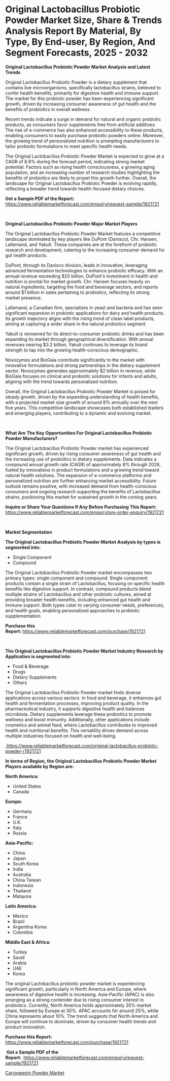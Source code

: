 <p><h1>Original Lactobacillus Probiotic Powder Market Size, Share & Trends Analysis Report By Material, By Type, By End-user, By Region, And Segment Forecasts, 2025 - 2032</h1></p><p><strong>Original Lactobacillus Probiotic Powder Market Analysis and Latest Trends</strong></p>
<p><p>Original Lactobacillus Probiotic Powder is a dietary supplement that contains live microorganisms, specifically lactobacillus strains, believed to confer health benefits, primarily for digestive health and immune support. The market for this probiotic powder has been experiencing significant growth, driven by increasing consumer awareness of gut health and the benefits of probiotics in overall wellness.</p><p>Recent trends indicate a surge in demand for natural and organic probiotic products, as consumers favor supplements free from artificial additives. The rise of e-commerce has also enhanced accessibility to these products, enabling consumers to easily purchase probiotic powders online. Moreover, the growing trend of personalized nutrition is prompting manufacturers to tailor probiotic formulations to meet specific health needs.</p><p>The Original Lactobacillus Probiotic Powder Market is expected to grow at a CAGR of 8.9% during the forecast period, indicating strong market potential. Factors such as rising health consciousness, a growing aging population, and an increasing number of research studies highlighting the benefits of probiotics are likely to propel this growth further. Overall, the landscape for Original Lactobacillus Probiotic Powder is evolving rapidly, reflecting a broader trend towards health-focused dietary choices.</p></p>
<p><strong>Get a Sample PDF of the Report:&nbsp;</strong> <a href="https://www.reliablemarketforecast.com/enquiry/request-sample/1921721?utm_campaign=2200&utm_medium=2&utm_source=Github&utm_content=ia&utm_term=04022025&utm_id=original-lactobacillus-probiotic-powder">https://www.reliablemarketforecast.com/enquiry/request-sample/1921721</a></p>
<p>&nbsp;</p>
<p><strong>Original Lactobacillus Probiotic Powder Major Market Players</strong></p>
<p><p>The Original Lactobacillus Probiotic Powder Market features a competitive landscape dominated by key players like DuPont (Danisco), Chr. Hansen, Lallemand, and Yakult. These companies are at the forefront of probiotic research and development, catering to the increasing consumer demand for gut health products.</p><p>DuPont, through its Danisco division, leads in innovation, leveraging advanced fermentation technologies to enhance probiotic efficacy. With an annual revenue exceeding $20 billion, DuPont's investment in health and nutrition is pivotal for market growth. Chr. Hansen focuses heavily on natural ingredients, targeting the food and beverage sectors, and reports around $1 billion in sales pertaining to probiotics, reflecting its strong market presence.</p><p>Lallemand, a Canadian firm, specializes in yeast and bacteria and has seen significant expansion in probiotic applications for dairy and health products. Its growth trajectory aligns with the rising trend of clean label products, aiming at capturing a wider share in the natural probiotics segment.</p><p>Yakult is renowned for its direct-to-consumer probiotic drinks and has been expanding its market through geographical diversification. With annual revenues nearing $3.2 billion, Yakult continues to leverage its brand strength to tap into the growing health-conscious demographic.</p><p>Novozymes and BioGaia contribute significantly to the market with innovative formulations and strong partnerships in the dietary supplement sector. Novozymes generates approximately $2 billion in revenue, while BioGaia focuses on clinical and probiotic solutions for infants and adults, aligning with the trend towards personalized nutrition.</p><p>Overall, the Original Lactobacillus Probiotic Powder Market is poised for steady growth, driven by the expanding understanding of health benefits, with a projected market size growth of around 8% annually over the next five years. This competitive landscape showcases both established leaders and emerging players, contributing to a dynamic and evolving market.</p></p>
<p>&nbsp;</p>
<p><strong>What Are The Key Opportunities For Original Lactobacillus Probiotic Powder Manufacturers?</strong></p>
<p><p>The Original Lactobacillus Probiotic Powder market has experienced significant growth, driven by rising consumer awareness of gut health and the increasing use of probiotics in dietary supplements. Data indicates a compound annual growth rate (CAGR) of approximately 8% through 2028, fueled by innovations in product formulations and a growing trend toward natural health solutions. The expansion of e-commerce platforms and personalized nutrition are further enhancing market accessibility. Future outlook remains positive, with increased demand from health-conscious consumers and ongoing research supporting the benefits of Lactobacillus strains, positioning this market for sustained growth in the coming years.</p></p>
<p><strong>Inquire or Share Your Questions If Any Before Purchasing This Report:</strong> <a href="https://www.reliablemarketforecast.com/enquiry/pre-order-enquiry/1921721?utm_campaign=2200&utm_medium=2&utm_source=Github&utm_content=ia&utm_term=04022025&utm_id=original-lactobacillus-probiotic-powder">https://www.reliablemarketforecast.com/enquiry/pre-order-enquiry/1921721</a></p>
<p>&nbsp;</p>
<p><strong>Market Segmentation</strong></p>
<p><strong>The Original Lactobacillus Probiotic Powder Market Analysis by types is segmented into:</strong></p>
<p><ul><li>Single Component</li><li>Compound</li></ul></p>
<p><p>The Original Lactobacillus Probiotic Powder market encompasses two primary types: single component and compound. Single component products contain a single strain of Lactobacillus, focusing on specific health benefits like digestive support. In contrast, compound products blend multiple strains of Lactobacillus and other probiotic cultures, aimed at providing broader health benefits, including enhanced gut health and immune support. Both types cater to varying consumer needs, preferences, and health goals, enabling personalized approaches to probiotic supplementation.</p></p>
<p><strong>Purchase this Report:&nbsp;</strong><a href="https://www.reliablemarketforecast.com/purchase/1921721?utm_campaign=2200&utm_medium=2&utm_source=Github&utm_content=ia&utm_term=04022025&utm_id=original-lactobacillus-probiotic-powder">https://www.reliablemarketforecast.com/purchase/1921721</a></p>
<p>&nbsp;</p>
<p><strong>The Original Lactobacillus Probiotic Powder Market Industry Research by Application is segmented into:</strong></p>
<p><ul><li>Food & Beverage</li><li>Drugs</li><li>Dietary Supplements</li><li>Others</li></ul></p>
<p><p>The Original Lactobacillus Probiotic Powder market finds diverse applications across various sectors. In food and beverage, it enhances gut health and fermentation processes, improving product quality. In the pharmaceutical industry, it supports digestive health and balances microbiota. Dietary supplements leverage these probiotics to promote wellness and boost immunity. Additionally, other applications include cosmetics and animal feed, where Lactobacillus contributes to improved health and nutritional benefits. This versatility drives demand across multiple industries focused on health and well-being.</p></p>
<p><a href="https://www.reliablemarketforecast.com/original-lactobacillus-probiotic-powder-r1921721?utm_campaign=2200&utm_medium=2&utm_source=Github&utm_content=ia&utm_term=04022025&utm_id=original-lactobacillus-probiotic-powder">&nbsp;https://www.reliablemarketforecast.com/original-lactobacillus-probiotic-powder-r1921721</a></p>
<p><strong>In terms of Region, the Original Lactobacillus Probiotic Powder Market Players available by Region are:</strong></p>
<p>
    <p> <strong> North America: </strong>
        <ul>
            <li>United States</li>
            <li>Canada</li>
        </ul>
        </p> 
    <p> <strong> Europe: </strong>
        <ul>
            <li>Germany</li>
            <li>France</li>
            <li>U.K.</li>
            <li>Italy</li>
            <li>Russia</li>
        </ul>
        </p> 
    <p> <strong> Asia-Pacific: </strong>
        <ul>
            <li>China</li>
            <li>Japan</li>
            <li>South Korea</li>
            <li>India</li>
            <li>Australia</li>
            <li>China Taiwan</li>
            <li>Indonesia</li>
            <li>Thailand</li>
            <li>Malaysia</li>
        </ul>
        </p> 
    <p> <strong> Latin America: </strong>
        <ul>
            <li>Mexico</li>
            <li>Brazil</li>
            <li>Argentina Korea</li>
            <li>Colombia</li>
        </ul>
        </p> 
    <p> <strong> Middle East & Africa: </strong>
        <ul>
            <li>Turkey</li>
            <li>Saudi</li>
            <li>Arabia</li>
            <li>UAE</li>
            <li>Korea</li>
        </ul>
    </p>
    </p>
<p><p>The original Lactobacillus probiotic powder market is experiencing significant growth, particularly in North America and Europe, where awareness of digestive health is increasing. Asia-Pacific (APAC) is also emerging as a strong contender due to rising consumer interest in probiotics. Currently, North America holds approximately 35% market share, followed by Europe at 30%. APAC accounts for around 25%, while China represents about 10%. The trend suggests that North America and Europe will continue to dominate, driven by consumer health trends and product innovation.</p></p>
<p><strong>Purchase this Report: </strong><a href="https://www.reliablemarketforecast.com/purchase/1921721?utm_campaign=2200&utm_medium=2&utm_source=Github&utm_content=ia&utm_term=04022025&utm_id=original-lactobacillus-probiotic-powder">https://www.reliablemarketforecast.com/purchase/1921721</a></p>
<p>&nbsp;<strong>Get a Sample PDF of the Report:&nbsp;&nbsp;</strong><a href="https://www.reliablemarketforecast.com/enquiry/request-sample/1921721?utm_campaign=2200&utm_medium=2&utm_source=Github&utm_content=ia&utm_term=04022025&utm_id=original-lactobacillus-probiotic-powder">https://www.reliablemarketforecast.com/enquiry/request-sample/1921721</a></p>
<p><strong></strong></p>
<p><p><a href="https://github.com/shondapmbau/Market-Research-Report-List-1/blob/main/carrageenin-powder-market.md?utm_campaign=2200&utm_medium=2&utm_source=Github&utm_content=ia&utm_term=04022025&utm_id=original-lactobacillus-probiotic-powder">Carrageenin Powder Market</a></p></p>